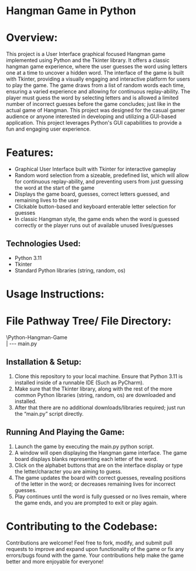 # Hangman Game in Python

# Overview:

This project is a User Interface graphical focused Hangman game implemented using Python and the Tkinter library. It offers a classic hangman game experience, where the user guesses the word using letters one at a time to uncover a hidden word. The interface of the game is built with Tkinter, providing a visually engaging and interactive platform for users to play the game. The game draws from a list of random words each time, ensuring a varied experience and allowing for continuous replay-ability. The player must guess the word by selecting letters and is allowed a limited number of incorrect guesses before the game concludes; just like in the actual game of Hangman.
This project was designed for the casual gamer audience or anyone interested in developing and utilizing a GUI-based application. This project leverages Python's GUI capabilities to provide a fun and engaging user experience.

# Features:
-	Graphical User Interface built with Tkinter for interactive gameplay
-	Random word selection from a sizeable, predefined list, which will allow for continuous replay-ability, and preventing users from just guessing the word at the start of the game
-	Displays the game board, guesses, correct letters guessed, and remaining lives to the user
-	Clickable button-based and keyboard enterable letter selection for guesses
-	In classic Hangman style, the game ends when the word is guessed correctly or the player runs out of available unused lives/guesses

## Technologies Used:
-	Python 3.11
-	Tkinter
-	Standard Python libraries (string, random, os)

# Usage Instructions:

# File Pathway Tree/ File Directory:

\Python-Hangman-Game\
| --- main.py

## Installation & Setup:
1.	Clone this repository to your local machine. Ensure that Python 3.11 is installed inside of a runnable IDE (Such as PyCharm).
2.	Make sure that the Tkinter library, along with the rest of the more common Python libraries (string, random, os) are downloaded and installed.
3.	After that there are no additional downloads/libraries required; just run the “main.py” script directly.

## Running And Playing the Game:
1.	Launch the game by executing the main.py python script.
2.	A window will open displaying the Hangman game interface. The game board displays blanks representing each letter of the word.
3.	Click on the alphabet buttons that are on the interface display or type the letter/character you are aiming to guess.
4.	The game updates the board with correct guesses, revealing positions of the letter in the word; or decreases remaining lives for incorrect guesses.
5.	Play continues until the word is fully guessed or no lives remain, where the game ends, and you are prompted to exit or play again.

# Contributing to the Codebase:
Contributions are welcome! Feel free to fork, modify, and submit pull requests to improve and expand upon functionality of the game or fix any errors/bugs found with the game. Your contributions help make the game better and more enjoyable for everyone!
